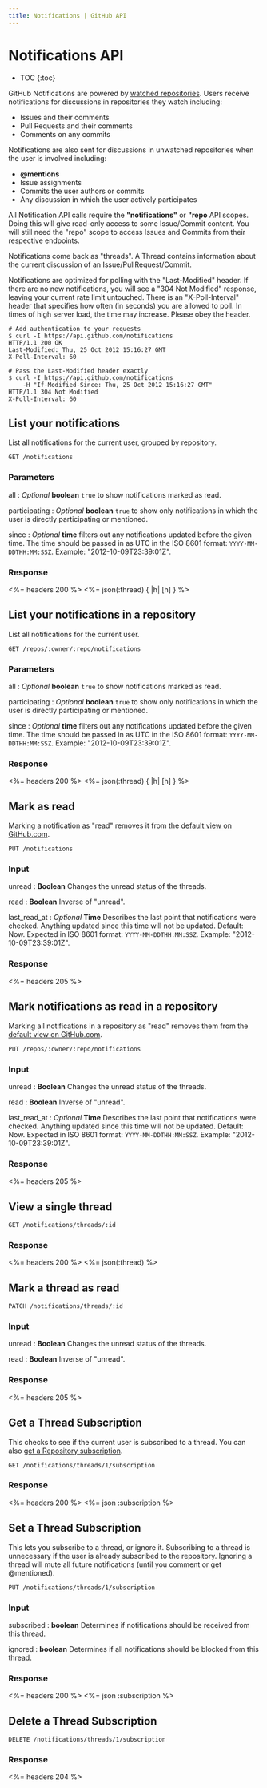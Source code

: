 ```yaml
---
title: Notifications | GitHub API
---
```


# Notifications API

* TOC
{:toc}

GitHub Notifications are powered by [watched repositories](/v3/repos/watching/).
Users receive notifications for discussions in repositories they watch
including:

* Issues and their comments
* Pull Requests and their comments
* Comments on any commits

Notifications are also sent for discussions in unwatched repositories when the
user is involved including:

* **@mentions**
* Issue assignments
* Commits the user authors or commits
* Any discussion in which the user actively participates

All Notification API calls require the <strong>"notifications"</strong> or
<strong>"repo</strong> API scopes.  Doing this will give read-only access to
some Issue/Commit content. You will still need the "repo" scope to access
Issues and Commits from their respective endpoints.

Notifications come back as "threads".  A Thread contains information about the
current discussion of an Issue/PullRequest/Commit.

Notifications are optimized for polling with the "Last-Modified" header.  If
there are no new notifications, you will see a "304 Not Modified" response,
leaving your current rate limit untouched.  There is an "X-Poll-Interval"
header that specifies how often (in seconds) you are allowed to poll.  In times
of high server load, the time may increase.  Please obey the header.

    # Add authentication to your requests
    $ curl -I https://api.github.com/notifications
    HTTP/1.1 200 OK
    Last-Modified: Thu, 25 Oct 2012 15:16:27 GMT
    X-Poll-Interval: 60

    # Pass the Last-Modified header exactly
    $ curl -I https://api.github.com/notifications
        -H "If-Modified-Since: Thu, 25 Oct 2012 15:16:27 GMT"
    HTTP/1.1 304 Not Modified
    X-Poll-Interval: 60

## List your notifications

List all notifications for the current user, grouped by repository.

    GET /notifications

### Parameters

all
: _Optional_ **boolean** `true` to show notifications marked as read.

participating
: _Optional_ **boolean** `true` to show only notifications in which the user is
directly participating or mentioned.

since
: _Optional_ **time** filters out any notifications updated before the given
time.  The time should be passed in as UTC in the ISO 8601 format:
`YYYY-MM-DDTHH:MM:SSZ`.  Example: "2012-10-09T23:39:01Z".

### Response

<%= headers 200 %>
<%= json(:thread) { |h| [h] } %>

## List your notifications in a repository

List all notifications for the current user.

    GET /repos/:owner/:repo/notifications

### Parameters

all
: _Optional_ **boolean** `true` to show notifications marked as read.

participating
: _Optional_ **boolean** `true` to show only notifications in which the user is
directly participating or mentioned.

since
: _Optional_ **time** filters out any notifications updated before the given
time.  The time should be passed in as UTC in the ISO 8601 format:
`YYYY-MM-DDTHH:MM:SSZ`.  Example: "2012-10-09T23:39:01Z".

### Response

<%= headers 200 %>
<%= json(:thread) { |h| [h] } %>

## Mark as read

Marking a notification as "read" removes it from the [default view
on GitHub.com](https://github.com/notifications).

    PUT /notifications

### Input

unread
: **Boolean** Changes the unread status of the threads.

read
: **Boolean** Inverse of "unread".

last_read_at
: _Optional_ **Time** Describes the last point that notifications were checked.  Anything
updated since this time will not be updated.  Default: Now.  Expected in ISO
8601 format: `YYYY-MM-DDTHH:MM:SSZ`.  Example: "2012-10-09T23:39:01Z".

### Response

<%= headers 205 %>

## Mark notifications as read in a repository

Marking all notifications in a repository as "read" removes them
from the [default view on GitHub.com](https://github.com/notifications).

    PUT /repos/:owner/:repo/notifications

### Input

unread
: **Boolean** Changes the unread status of the threads.

read
: **Boolean** Inverse of "unread".

last_read_at
: _Optional_ **Time** Describes the last point that notifications were checked.  Anything
updated since this time will not be updated.  Default: Now.  Expected in ISO
8601 format: `YYYY-MM-DDTHH:MM:SSZ`.  Example: "2012-10-09T23:39:01Z".

### Response

<%= headers 205 %>

## View a single thread

    GET /notifications/threads/:id

### Response

<%= headers 200 %>
<%= json(:thread) %>

## Mark a thread as read

    PATCH /notifications/threads/:id

### Input

unread
: **Boolean** Changes the unread status of the threads.

read
: **Boolean** Inverse of "unread".

### Response

<%= headers 205 %>

## Get a Thread Subscription

This checks to see if the current user is subscribed to a thread.  You can also
[get a Repository subscription](/v3/activity/watching/#get-a-repository-subscription).

    GET /notifications/threads/1/subscription

### Response

<%= headers 200 %>
<%= json :subscription %>

## Set a Thread Subscription

This lets you subscribe to a thread, or ignore it.  Subscribing to a thread
is unnecessary if the user is already subscribed to the repository.  Ignoring
a thread will mute all future notifications (until you comment or get
@mentioned).

    PUT /notifications/threads/1/subscription

### Input

subscribed
: **boolean** Determines if notifications should be received from this
thread.

ignored
: **boolean** Determines if all notifications should be blocked from this
thread.

### Response

<%= headers 200 %>
<%= json :subscription %>

## Delete a Thread Subscription

    DELETE /notifications/threads/1/subscription

### Response

<%= headers 204 %>

